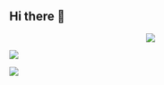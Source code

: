 ## Hi there 👋
<p align="center">
<img src="https://github.com/RohanKirk/RohanKirk/blob/output/github-contribution-grid-snake-dark.svg">
</p>

[![](https://visitcountpro.netlify.app/api?id=RohanKirk&pretty=true)](https://visitcount.itsvg.in)

![](https://komarev.com/ghpvc/?username=RohanKirk)

<!--
**RahulKushle/RahulKushle** is a ✨ _special_ ✨ repository because its `README.md` (this file) appears on your GitHub profile.

Here are some ideas to get you started:

- 🔭 I’m currently working on ...
- 🌱 I’m currently learning ...
- 👯 I’m looking to collaborate on ...
- 🤔 I’m looking for help with ...
- 💬 Ask me about ...
- 📫 How to reach me: ...
- 😄 Pronouns: ...
- ⚡ Fun fact: ...
-->
<!--
<p align="center">
  Visitor count<br>
  <img src="https://profile-counter.glitch.me/_Rahulkushle/count.svg" />
</p>
-->
